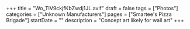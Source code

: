 +++
title = "Wo_TlV9ckjfKbZwdj1JL.avif"
draft = false
tags = ["Photos"]
categories = ["Unknown Manufacturers"]
pages = ["Smartee's Pizza Brigade"]
startDate = ""
description = "Concept art likely for wall art"
+++
